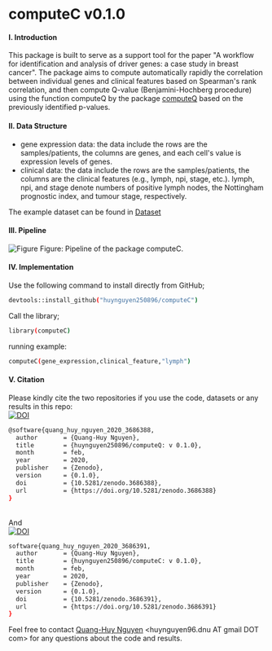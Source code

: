 # computeC v0.1.0
#### I. Introduction
This package is built to serve as a support tool for the paper "A workflow for identification and analysis of driver genes: a case study in breast cancer". The package aims to compute automatically rapidly the correlation between individual genes and clinical features based on Spearman's rank correlation, and then compute Q-value (Benjamini-Hochberg procedure) using the function computeQ by the package [computeQ](https://github.com/huynguyen250896/computeQ) based on the previously identified p-values. </br> 

#### II. Data Structure
- gene expression data: the data include the rows are the samples/patients, the columns are genes, and each cell's value is expression levels of genes.
- clinical data: the data include the rows are the samples/patients, the columns are the clinical features (e.g., lymph, npi, stage, etc.). lymph, npi, and stage denote numbers of positive lymph nodes, the Nottingham prognostic index, and tumour stage, respectively.

The example dataset can be found in [Dataset](https://github.com/huynguyen250896/computeC/tree/master/Dataset)

#### III. Pipeline
![Figure](https://imgur.com/iaGDUBS.png)
Figure: Pipeline of the package computeC.

#### IV. Implementation
Use the following command to install directly from GitHub;
```sh
devtools::install_github("huynguyen250896/computeC")
```
Call the library;
```sh
library(computeC)
```
running example:
```sh
computeC(gene_expression,clinical_feature,"lymph")
```
#### V. Citation
Please kindly cite the two repositories if you use the code, datasets or any results in this repo: </br>
[![DOI](https://zenodo.org/badge/DOI/10.5281/zenodo.3686388.svg)](https://doi.org/10.5281/zenodo.3686388)
```sh
@software{quang_huy_nguyen_2020_3686388,
  author       = {Quang-Huy Nguyen},
  title        = {huynguyen250896/computeQ: v 0.1.0},
  month        = feb,
  year         = 2020,
  publisher    = {Zenodo},
  version      = {0.1.0},
  doi          = {10.5281/zenodo.3686388},
  url          = {https://doi.org/10.5281/zenodo.3686388}
}
```
</br> And </br>
[![DOI](https://zenodo.org/badge/DOI/10.5281/zenodo.3686391.svg)](https://doi.org/10.5281/zenodo.3686391)
```sh
software{quang_huy_nguyen_2020_3686391,
  author       = {Quang-Huy Nguyen},
  title        = {huynguyen250896/computeC: v 0.1.0},
  month        = feb,
  year         = 2020,
  publisher    = {Zenodo},
  version      = {0.1.0},
  doi          = {10.5281/zenodo.3686391},
  url          = {https://doi.org/10.5281/zenodo.3686391}
}
```
Feel free to contact [Quang-Huy Nguyen](https://github.com/huynguyen250896) <huynguyen96.dnu AT gmail DOT com> for any questions about the code and results.
